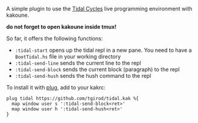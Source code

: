 A simple plugin to use the [Tidal Cycles](https://tidalcycles.org/) live programming environment with kakoune.

**do not forget to open kakoune inside tmux!**

So far, it offers the following functions:

- `:tidal-start` opens up the tidal repl in a new pane. You need to have a `BootTidal.hs` file in your working directory
- `:tidal-send-line` sends the current line to the repl
- `:tidal-send-block` sends the current block (paragraph) to the repl
- `:tidal-send-hush` sends the hush command to the repl

To install it with [plug](), add to your kakrc:

```
plug tidal https://github.com/tgirod/tidal.kak %{
  map window user s ':tidal-send-block<ret>'
  map window user h ':tidal-send-hush<ret>'
}
```

